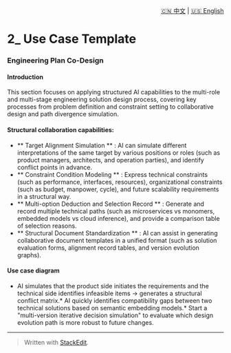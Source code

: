 <p align="right">
  <a href="/AI_structure_reasoning_Fit-human/zh/#/2_use_cases/2.1_Engineering%20scheme.md">🇨🇳 中文</a> | <a href="/AI_structure_reasoning_Fit-human/en/#/2_use_cases/2.1_Engineering%20scheme.md">🇺🇸 English</a>
</p>
 
 # 2\_ Use Case Template

### Engineering Plan Co-Design
#### Introduction
This section focuses on applying structured AI capabilities to the multi-role and multi-stage engineering solution design process, covering key processes from problem definition and constraint setting to collaborative design and path divergence simulation.

#### Structural collaboration capabilities:
* ** Target Alignment Simulation ** : AI can simulate different interpretations of the same target by various positions or roles (such as product managers, architects, and operation parties), and identify conflict points in advance.
* ** Constraint Condition Modeling ** : Express technical constraints (such as performance, interfaces, resources), organizational constraints (such as budget, manpower, cycle), and future scalability requirements in a structural way.
* ** Multi-option Deduction and Selection Record ** : Generate and record multiple technical paths (such as microservices vs monomers, embedded models vs cloud inference), and provide a comparison table of selection reasons.
* ** Structural Document Standardization ** : AI can assist in generating collaborative document templates in a unified format (such as solution evaluation forms, alignment record tables, and version evolution graphs).

#### Use case diagram
* AI simulates that the product side initiates the requirements and the technical side identifies infeasible items → generates a structural conflict matrix.* AI quickly identifies compatibility gaps between two technical solutions based on semantic embedding models.* Start a "multi-version iterative decision simulation" to evaluate which design evolution path is more robust to future changes.

---


> Written with [StackEdit](https://stackedit.io/).
